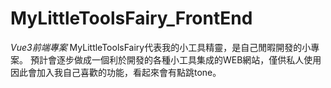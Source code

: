 # MyLittleToolsFairy_FrontEnd
*Vue3前端專案*
MyLittleToolsFairy代表我的小工具精靈，是自己閒暇開發的小專案。
預計會逐步做成一個利於開發的各種小工具集成的WEB網站，僅供私人使用因此會加入我自己喜歡的功能，看起來會有點跳tone。
